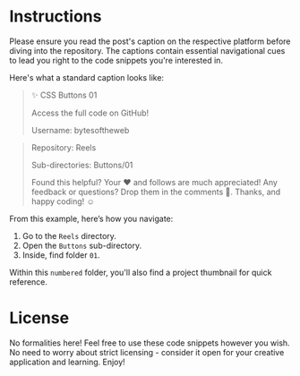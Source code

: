 # Instructions

Please ensure you read the post's caption on the respective platform before diving into the repository. The captions contain essential navigational cues to lead you right to the code snippets you're interested in.

Here's what a standard caption looks like:

> ✨ CSS Buttons 01  
>  
> Access the full code on GitHub!
> 
> Username: bytesoftheweb

> Repository: Reels
> 
> Sub-directories: Buttons/01
>  
> Found this helpful? Your ♥️ and follows are much appreciated! Any feedback or questions? Drop them in the comments 💬. Thanks, and happy coding! ☺️

From this example, here’s how you navigate:
1. Go to the `Reels` directory.
2. Open the `Buttons` sub-directory.
3. Inside, find folder `01`.

Within this `numbered` folder, you'll also find a project thumbnail for quick reference.

# License

No formalities here! Feel free to use these code snippets however you wish. No need to worry about strict licensing - consider it open for your creative application and learning. Enjoy!
